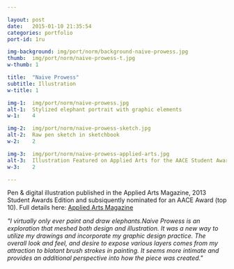 ```yaml
---

layout: post
date:   2015-01-10 21:35:54
categories: portfolio
port-id: 1ru

img-background: img/port/norm/background-naive-prowess.jpg
thumb:	img/port/norm/naive-prowess-t.jpg
w-thumb: 1

title:  "Naive Prowess"
subtitle: Illustration
w-title: 1

img-1:	img/port/norm/naive-prowess.jpg
alt-1:	Stylized elephant portrait with graphic elements
w-1:	4

img-2:  img/port/norm/naive-prowess-sketch.jpg
alt-2:	Raw pen sketch in sketchbook
w-2:	2

img-3:	img/port/norm/naive-prowess-applied-arts.jpg
alt-3:	Illustration Featured on Applied Arts for the AACE Student Awards
w-3:	2

---
```


Pen & digital illustration published in the Applied Arts Magazine, 2013 Student Awards Edition and subsiquently nominated for an AACE Award (top 10). Full details here: <a href="http://www.appliedartsmag.com/winners_gallery/archive/?id=1086&year=2013&clip=1" target="_blank">Applied Arts Magazine</a>

<i>"I virtually only ever paint and draw elephants.Naive Prowess is an exploration that meshed both design and illustration. It was a new way to utilize my drawings and incorporate my graphic design practice. The overall look and feel, and desire to expose various layers comes from my attraction to blatant brush strokes in painting. It seems more intimate and provides an additional perspective into how the piece was created."</i>